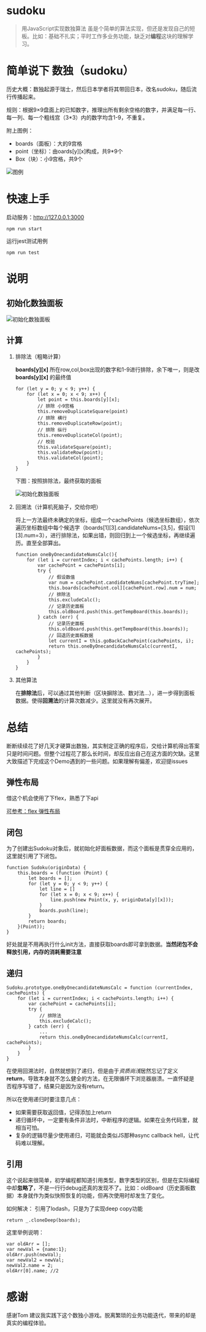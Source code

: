 # sudoku
> 用JavaScript实现数独算法
虽是个简单的算法实现，但还是发现自己的短板。比如：基础不扎实；平时工作多业务功能，缺乏对**编程**这块的理解学习。

# 简单说下 数独（sudoku）
历史大概：数独起源于瑞士，然后日本学者将其带回日本，改名sudoku，随后流行传播起来。

规则：根据9×9盘面上的已知数字，推理出所有剩余空格的数字，并满足每一行、每一列、每一个粗线宫（3*3）内的数字均含1-9，不重复。

附上图例：
- boards（面板）：大的9宫格
- point（坐标）：由oards[y][x]构成，共9*9个
- Box（块）：小9宫格，共9个

![图例](./md/desc.png)


# 快速上手
启动服务：http://127.0.0.1:3000
````
npm run start 
````
运行jest测试用例
````
npm run test
````

# 说明
## 初始化数独面板
![初始化数独面板](./md/1.png)

## 计算
1. 排除法（粗略计算）

    **boards[y][x]** 所在row,col,box出现的数字和1-9进行排除，余下唯一，则是改 **boards[y][x]** 的最终值

    ````
    for (let y = 0; y < 9; y++) {
        for (let x = 0; x < 9; x++) {
            let point = this.boards[y][x];
            // 排除 小9宫格
            this.removeDuplicateSquare(point)
            // 排除 横行
            this.removeDuplicateRow(point);
            // 排除 纵行
            this.removeDuplicateCol(point);
            // 校验
            this.validateSquare(point);
            this.validateRow(point);
            this.validateCol(point);
        }
    }
    ````
    
    下图：按照排除法，最终获取的面板
    
    ![初始化数独面板](./md/2.png)

2. 回溯法（计算机死脑子，交给你吧）

    将上一方法最终未确定的坐标，组成一个cachePoints（候选坐标数组），依次遍历坐标数组中每个候选字（boards[1][3].candidateNums=[3,5]，假设[1][3].num=3），进行排除法，如果出错，则回归到上一个候选坐标，再继续遍历。直至全部算出。
    
    ````
    function oneByOnecandidateNumsCalc(){
        for (let i = currentIndex; i < cachePoints.length; i++) {
            var cachePoint = cachePoints[i];
            try {
                // 假设数值
                var num = cachePoint.candidateNums[cachePoint.tryTime];
                this.boards[cachePoint.col][cachePoint.row].num = num;
                // 排除法
                this.excludeCalc();
                // 记录历史面板
                this.oldBoard.push(this.getTempBoard(this.boards));
            } catch (err) {
                // 记录历史面板
                this.oldBoard.push(this.getTempBoard(this.boards));
                // 回退历史面板数据
                let currentI = this.goBackCachePoint(cachePoints, i);
                return this.oneByOnecandidateNumsCalc(currentI, cachePoints);
            }
        }
    }
    ````

3. 其他算法
    
    在**排除法**后，可以通过其他判断（区块摒除法、数对法...），进一步得到面板数据。使得**回溯法**的计算次数减少。这里就没有再次展开。

# 总结
断断续续花了好几天才硬算出数独，其实制定正确的程序后，交给计算机得出答案只是时间问题。但整个过程花了那么长时间，却反应出自己在这方面的欠缺。这里大致描述下完成这个Demo遇到的一些问题。如果理解有偏差，欢迎提issues

## 弹性布局
借这个机会使用了下flex，熟悉了下api

[可参考：flex 弹性布局](https://eminoda.github.io/2018/08/20/css-flex/)

## 闭包
为了创建出Sudoku对象后，就初始化好面板数据，而这个面板是贯穿全应用的，这里就引用了下闭包。
````
function Sudoku(originData) {
    this.boards = (function (Point) {
        let boards = [];
        for (let y = 0; y < 9; y++) {
            let line = []
            for (let x = 0; x < 9; x++) {
                line.push(new Point(x, y, originData[y][x]));
            }
            boards.push(line);
        }
        return boards;
    }(Point));
}
````
好处就是不用再执行什么init方法，直接获取boards即可拿到数据。**当然闭包不会释放引用，内存的消耗需要注意**

## 递归
````
Sudoku.prototype.oneByOnecandidateNumsCalc = function (currentIndex, cachePoints) {
    for (let i = currentIndex; i < cachePoints.length; i++) {
        var cachePoint = cachePoints[i];
        try {
            // 排除法
            this.excludeCalc();
        } catch (err) {
            ...
            return this.oneByOnecandidateNumsCalc(currentI, cachePoints);
        }
    }
}
````
在使用回溯法时，自然就想到了递归，但是由于*资质尚浅*居然忘记了定义**return**，导致本身就不怎么健全的方法，在无限循环下浏览器崩溃。一直怀疑是否程序写错了，结果只是因为没有return。

所以在使用递归时要注意几点：
- 如果需要获取返回值，记得添加上return
- 递归循环中，一定要有条件非法时，中断程序的逻辑。如果在业务代码里，就相当可怕。
- 复杂的逻辑尽量少使用递归，可能就会类似JS那种async callback hell，让代码难以理解。

## 引用
这个说起来很简单，初学编程都知道引用类型，数字类型的区别，但是在实际编程中却**忽略了**，不是一行行debug还真的发现不了。比如：oldBoard（历史面板数据）本身就作为类似快照恢复的功能，但再次使用时却发生了变化。

如何解决：
引用了lodash，只是为了实现deep copy功能
````
return _.cloneDeep(boards);
````

这里举例说明：
````
var oldArr = [];
var newVal = {name:1};
oldArr.push(newVal);
var newVal2 = newVal;
newVal2.name = 2;
oldArr[0].name; //2
````

# 感谢
感谢Tom 建议我实践下这个数独小游戏。脱离繁琐的业务功能迭代，带来的却是真实的编程体验。

